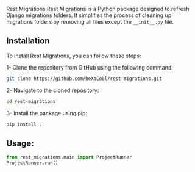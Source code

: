 Rest Migrations
Rest Migrations is a Python package designed to refresh Django migrations folders. It simplifies the process of cleaning up migrations folders by removing all files except the `__init__.py` file.

## Installation
To install Rest Migrations, you can follow these steps:

1- Clone the repository from GitHub using the following command:
```sh
git clone https://github.com/heXaCo0l/rest-migrations.git
```
2- Navigate to the cloned repository:
```sh
cd rest-migrations
```

3- Install the package using pip:
```sh
pip install .
```

## Usage:
```py
from rest_migrations.main import ProjectRunner
ProjectRunner.run()
```
